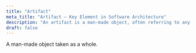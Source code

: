 ```yaml
---
title: "Artifact"
meta_title: "Artifact – Key Element in Software Architecture"
description: "An artifact is a man-made object, often referring to any deliverable or component produced during an engineering or architecture process."
draft: false
---
```


A man-made object taken as a whole.

